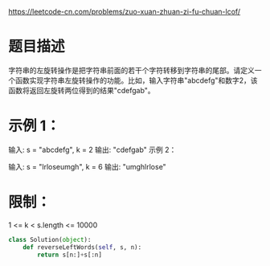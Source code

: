 https://leetcode-cn.com/problems/zuo-xuan-zhuan-zi-fu-chuan-lcof/
# 题目描述
字符串的左旋转操作是把字符串前面的若干个字符转移到字符串的尾部。请定义一个函数实现字符串左旋转操作的功能。比如，输入字符串"abcdefg"和数字2，该函数将返回左旋转两位得到的结果"cdefgab"。

# 示例 1：

输入: s = "abcdefg", k = 2
输出: "cdefgab"
示例 2：

输入: s = "lrloseumgh", k = 6
输出: "umghlrlose"
 
# 限制：
1 <= k < s.length <= 10000

```python
class Solution(object):
    def reverseLeftWords(self, s, n):
        return s[n:]+s[:n]
```